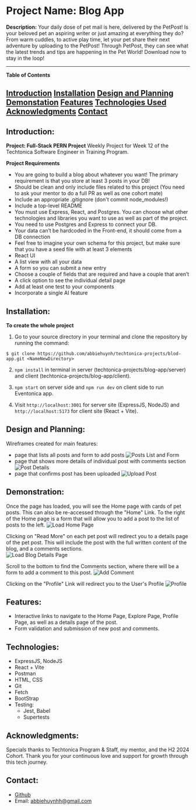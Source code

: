 # Project Name: Blog App

**Description:**
Your daily dose of pet mail is here, delivered by the PetPost! Is your beloved pet an aspiring writer or just amazing at everything they do? From warm cuddles, to active play time, let your pet share their next adventure by uploading to the PetPost! Through PetPost, they can see what the latest trends and tips are happening in the Pet World! Download now to stay in the loop!

---

**Table of Contents**

[Introduction](#introduction)
[Installation](#installation)
[Design and Planning](#design-and-planning)
[Demonstation](#demonstration)
[Features](#features)
[Technologies Used](#technologies-used)
[Acknowledgments](#acknowledgments)
[Contact](#contact)
---

## Introduction: 
**Project: Full-Stack PERN Project**
Weekly Project for Week 12 of the Techtonica Software Engineer in Training Program.

**Project Requirements**
- You are going to build a blog about whatever you want! The primary requirement is that you store at least 3 posts in your DB!
- Should be clean and only include files related to this project (You need to ask your mentor to do a full PR as well as one cohort mate)
- Include an appropriate .gitignore (don't commit node_modules!)
- Include a top-level README
- You must use Express, React, and Postgres. You can choose what other technologies and libraries you want to use as well as part of the project.
- You need to use Postgres and Express to connect your DB.
- Your data can’t be hardcoded in the Front-end, it should come from a DB connection
- Feel free to imagine your own schema for this project, but make sure that you have a seed file with at least 3 elements
- React UI
- A list view with all your data
- A form so you can submit a new entry
- Choose a couple of fields that are required and have a couple that aren’t
- A click option to see the individual detail page
- Add at least one test to your components
- Incorporate a single AI feature


## Installation: 
**To create the whole project**
1.  Go to your source directory in your terminal and clone the repository by running the command:

```
$ git clone https://github.com/abbiehuynh/techtonica-projects/blod-app.git <NameNewDirectory>
```
2. `npm install` in terminal in server (techtonica-projects/blog-app/server) and client (techtonica-projects/blog-app/client).

3. `npm start` on server side and `npm run dev` on client side to run Eventonica app.

4. Visit `http://localhost:3001` for server site (ExpressJS, NodeJS) and `http://localhost:5173` for client site (React + Vite).

## Design and Planning:
Wireframes created for main features:
- page that lists all posts and form to add posts
![Posts List and Form ](./client/src/assets/home-design.png)
- page that shows more details of individual post with comments section
![Post Details](./client/src/assets/post-details-design.png)
- page that confirms post has been uploaded
![Upload Post](./client/src/assets/home-posted-design.png)

## Demonstration:

Once the page has loaded, you will see the Home page with cards of pet posts. This can also be re-accessed through the "Home" Link. To the right of the Home page is a form that will allow you to add a post to the list of posts to the left.
![Load Home Page](./client/src/assets/home-page.png)

Clicking on "Read More" on each pet post will redirect you to a details page of the pet post. This will include the post with the full written content of the blog, and a comments sections.  
![Load Blog Details Page](./client/src/assets/post-details-page.png)

Scroll to the bottom to find the Comments section, where there will be a form to add a comment to this post.
![Add Comment](./client/src/assets/post-details-page-comments.png)

Clicking on the "Profile" Link will redirect you to the User's Profile
![Profile](./client/src/assets/profile-page.png)


## Features: 
- Interactive links to navigate to the Home Page, Explore Page, Profile Page, as well as a details page of the post. 
- Form validation and submission of new post and comments. 


## Technologies: 
- ExpressJS, NodeJS
- React + Vite  
- Postman     
- HTML, CSS
- Git
- Fetch
- BootStrap
- Testing:
    - Jest, Babel 
    - Supertests

## Acknowledgments:
Specials thanks to Techtonica Program & Staff, my mentor, and the H2 2024 Cohort. Thank you for your continuous love and support for growth through this tech journey. 

## Contact: 
- [Github](https://github.com/abbiehuynh)
- Email: abbiehuynhh@gmail.com